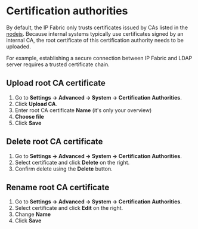# Certification authorities

By default, the IP Fabric only trusts certificates issued by CAs listed
in the [nodejs](https://github.com/nodejs/node/blob/master/src/node_root_certs.h). Because
internal systems typically use certificates signed by an internal CA,
the root certificate of this certification authority needs to be
uploaded.

For example, establishing a secure connection between IP Fabric and LDAP
server requires a trusted certificate chain.

## Upload root CA certificate

1. Go to **Settings → Advanced → System → Certification Authorities**.
2. Click **Upload CA**.
3. Enter root CA certificate **Name** (it's only your overview)
4. **Choose file**
5. Click **Save**

## Delete root CA certificate

1. Go to **Settings → Advanced → System → Certification Authorities**.
2. Select certificate and click **Delete** on the right.
3. Confirm delete using the **Delete** button.

## Rename root CA certificate

1. Go to **Settings → Advanced → System → Certification Authorities**.
2. Select certificate and click **Edit** on the right.
3. Change **Name**
4. Click **Save**

